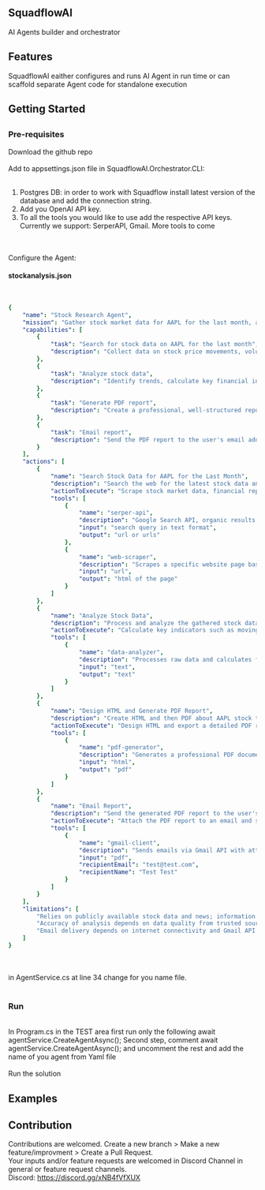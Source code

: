 <h2>SquadflowAI</h2>

AI Agents builder and orchestrator

<h2>Features</h2>

SquadflowAI eaither configures and runs AI Agent in run time or can scaffold separate Agent code for standalone execution

<h2>Getting Started<h2>

<h3>Pre-requisites </h3>

Download the github repo
</br>
</br>
Add to appsettings.json file in SquadflowAI.Orchestrator.CLI:
</br>
</br>
1. Postgres DB: in order to work with Squadflow install latest version of the database and add the connection string.
2. Add you OpenAI API key.
3. To all the tools you would like to use add the respective API keys. Currently we support: SerperAPI, Gmail. More tools to come
</br>
</br>
Configure the Agent:
</br>
 
<h4>stockanalysis.json</h4>
</br>

```yaml
{
    "name": "Stock Research Agent",
    "mission": "Gather stock market data for AAPL for the last month, analyze trends, and deliver a detailed weekly report in PDF format via email.",
    "capabilities": [
        {
            "task": "Search for stock data on AAPL for the last month",
            "description": "Collect data on stock price movements, volume, key financial news, and market sentiment."
        },
        {
            "task": "Analyze stock data",
            "description": "Identify trends, calculate key financial indicators, and provide insights on AAPL stock performance."
        },
        {
            "task": "Generate PDF report",
            "description": "Create a professional, well-structured report summarizing AAPL stock research and insights."
        },
        {
            "task": "Email report",
            "description": "Send the PDF report to the user's email address."
        }
    ],
    "actions": [
        {
            "name": "Search Stock Data for AAPL for the Last Month",
            "description": "Search the web for the latest stock data and financial news related to AAPL for the past month.",
            "actionToExecute": "Scrape stock market data, financial reports, and news from trusted financial websites.",
            "tools": [
                {
                    "name": "serper-api",
                    "description": "Google Search API, organic results data from Google Search.",
                    "input": "search query in text format",
                    "output": "url or urls"
                },
                {
                    "name": "web-scraper",
                    "description": "Scrapes a specific website page based on url provided",
                    "input": "url",
                    "output": "html of the page"
                }
            ]
        },
        {
            "name": "Analyze Stock Data",
            "description": "Process and analyze the gathered stock data to identify key insights.",
            "actionToExecute": "Calculate key indicators such as moving averages, RSI, and market trends; detect significant events impacting AAPL stock.",
            "tools": [
                {
                    "name": "data-analyzer",
                    "description": "Processes raw data and calculates financial metrics.",
                    "input": "text",
                    "output": "text"
                }
            ]
        },
        {
            "name": "Design HTML and Generate PDF Report",
            "description": "Create HTML and then PDF about AAPL stock trends and insights.",
            "actionToExecute": "Design HTML and export a detailed PDF report with charts, tables, and written insights.",
            "tools": [
                {
                    "name": "pdf-generator",
                    "description": "Generates a professional PDF document from structured data.",
                    "input": "html",
                    "output": "pdf"
                }
            ]
        },
        {
            "name": "Email Report",
            "description": "Send the generated PDF report to the user's email.",
            "actionToExecute": "Attach the PDF report to an email and send it to the specified address.",
            "tools": [
                {
                    "name": "gmail-client",
                    "description": "Sends emails via Gmail API with attachment.",
                    "input": "pdf",
                    "recipientEmail": "test@test.com",
                    "recipientName": "Test Test"
                }
            ]
        }
    ],
    "limitations": [
        "Relies on publicly available stock data and news; information availability may vary.",
        "Accuracy of analysis depends on data quality from trusted sources.",
        "Email delivery depends on internet connectivity and Gmail API availability."
    ]
}
```


</br>
</br>
in AgentService.cs at line 34 change for you name file.
</br>
</br>
<h3>Run</h3>
</br>
In Program.cs in the TEST area first run only the following await agentService.CreateAgentAsync();
Second step, comment await agentService.CreateAgentAsync(); and uncomment the rest and add the name of you agent from Yaml file
</br>
</br>
Run the solution
</br>
<h2>Examples</h2>

<h2>Contribution</h2>

Contributions are welcomed.
Create a new branch > Make a new feature/improvment > Create a Pull Request.
</br>
Your inputs and/or feature requests are welcomed in Discord Channel in general or feature request channels.
</br>
Discord: https://discord.gg/xNB4fVfXUX



